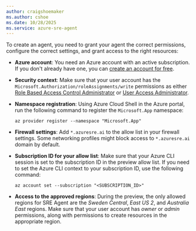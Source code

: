 ```yaml
---
author: craigshoemaker
ms.author: cshoe
ms.date: 10/28/2025
ms.service: azure-sre-agent
---
```


To create an agent, you need to grant your agent the correct permissions, configure the correct settings, and grant access to the right resources:

* **Azure account**: You need an Azure account with an active subscription. If you don't already have one, you can [create an account for free](https://azure.microsoft.com/pricing/purchase-options/azure-account?cid=msft_learn).

* **Security context**: Make sure that your user account has the `Microsoft.Authorization/roleAssignments/write` permissions as either [Role Based Access Control Administrator](/azure/role-based-access-control/built-in-roles) or [User Access Administrator](/azure/role-based-access-control/built-in-roles).

* **Namespace registration**: Using Azure Cloud Shell in the Azure portal, run the following command to register the `Microsoft.App` namespace:

    ```azurecli  
    az provider register --namespace "Microsoft.App"
    ```

* **Firewall settings**: Add `*.azuresre.ai` to the allow list in your firewall settings. Some networking profiles might block access to `*.azuresre.ai` domain by default.

* **Subscription ID for your allow list**: Make sure that your Azure CLI session is set to the subscription ID in the preview allow list. If you need to set the Azure CLI context to your subscription ID, use the following command:

    ```azurecli  
    az account set --subscription "<SUBSCRIPTION_ID>"
    ```

* **Access to the approved regions**: During the preview, the only allowed regions for SRE Agent are the *Sweden Central*, *East US 2*, and *Australia East* regions. Make sure that your user account has *owner* or *admin* permissions, along with permissions to create resources in the appropriate region.